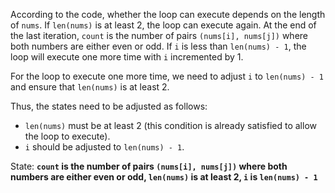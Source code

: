According to the code, whether the loop can execute depends on the length of `nums`. If `len(nums)` is at least 2, the loop can execute again. At the end of the last iteration, `count` is the number of pairs `(nums[i], nums[j])` where both numbers are either even or odd. If `i` is less than `len(nums) - 1`, the loop will execute one more time with `i` incremented by 1.

For the loop to execute one more time, we need to adjust `i` to `len(nums) - 1` and ensure that `len(nums)` is at least 2. 

Thus, the states need to be adjusted as follows:
- `len(nums)` must be at least 2 (this condition is already satisfied to allow the loop to execute).
- `i` should be adjusted to `len(nums) - 1`.

State: **`count` is the number of pairs `(nums[i], nums[j])` where both numbers are either even or odd, `len(nums)` is at least 2, `i` is `len(nums) - 1`**